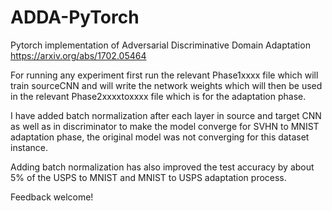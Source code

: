 # ADDA-PyTorch
Pytorch implementation of Adversarial Discriminative Domain Adaptation
https://arxiv.org/abs/1702.05464

For running any experiment first run the relevant Phase1xxxx file which will train sourceCNN and will write the network weights which will then be used in the relevant Phase2xxxxtoxxxx file which is for the adaptation phase. 

I have added batch normalization after each layer in source and target CNN as well as in discriminator to make the model converge for SVHN to MNIST adaptation phase, the original model was not converging for this dataset instance. 

Adding batch normalization has also improved the test accuracy by about 5% of the USPS to MNIST and MNIST to USPS adaptation process.

Feedback welcome!
